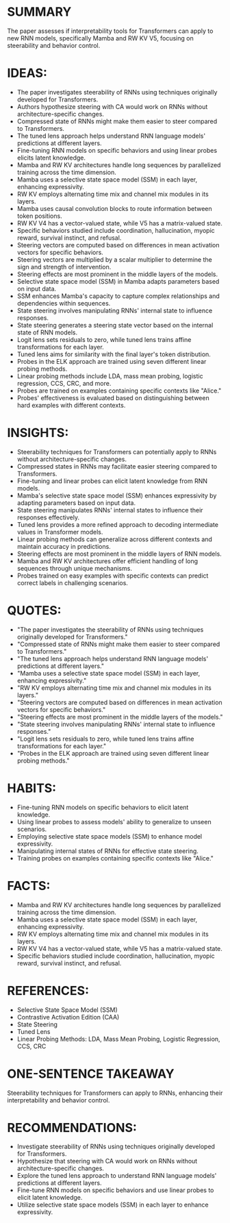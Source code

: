 # SUMMARY
The paper assesses if interpretability tools for Transformers can apply to new RNN models, specifically Mamba and RW KV V5, focusing on steerability and behavior control.

# IDEAS:
- The paper investigates steerability of RNNs using techniques originally developed for Transformers.
- Authors hypothesize steering with CA would work on RNNs without architecture-specific changes.
- Compressed state of RNNs might make them easier to steer compared to Transformers.
- The tuned lens approach helps understand RNN language models' predictions at different layers.
- Fine-tuning RNN models on specific behaviors and using linear probes elicits latent knowledge.
- Mamba and RW KV architectures handle long sequences by parallelized training across the time dimension.
- Mamba uses a selective state space model (SSM) in each layer, enhancing expressivity.
- RW KV employs alternating time mix and channel mix modules in its layers.
- Mamba uses causal convolution blocks to route information between token positions.
- RW KV V4 has a vector-valued state, while V5 has a matrix-valued state.
- Specific behaviors studied include coordination, hallucination, myopic reward, survival instinct, and refusal.
- Steering vectors are computed based on differences in mean activation vectors for specific behaviors.
- Steering vectors are multiplied by a scalar multiplier to determine the sign and strength of intervention.
- Steering effects are most prominent in the middle layers of the models.
- Selective state space model (SSM) in Mamba adapts parameters based on input data.
- SSM enhances Mamba's capacity to capture complex relationships and dependencies within sequences.
- State steering involves manipulating RNNs' internal state to influence responses.
- State steering generates a steering state vector based on the internal state of RNN models.
- Logit lens sets residuals to zero, while tuned lens trains affine transformations for each layer.
- Tuned lens aims for similarity with the final layer's token distribution.
- Probes in the ELK approach are trained using seven different linear probing methods.
- Linear probing methods include LDA, mass mean probing, logistic regression, CCS, CRC, and more.
- Probes are trained on examples containing specific contexts like "Alice."
- Probes' effectiveness is evaluated based on distinguishing between hard examples with different contexts.

# INSIGHTS:
- Steerability techniques for Transformers can potentially apply to RNNs without architecture-specific changes.
- Compressed states in RNNs may facilitate easier steering compared to Transformers.
- Fine-tuning and linear probes can elicit latent knowledge from RNN models.
- Mamba's selective state space model (SSM) enhances expressivity by adapting parameters based on input data.
- State steering manipulates RNNs' internal states to influence their responses effectively.
- Tuned lens provides a more refined approach to decoding intermediate values in Transformer models.
- Linear probing methods can generalize across different contexts and maintain accuracy in predictions.
- Steering effects are most prominent in the middle layers of RNN models.
- Mamba and RW KV architectures offer efficient handling of long sequences through unique mechanisms.
- Probes trained on easy examples with specific contexts can predict correct labels in challenging scenarios.

# QUOTES:
- "The paper investigates the steerability of RNNs using techniques originally developed for Transformers."
- "Compressed state of RNNs might make them easier to steer compared to Transformers."
- "The tuned lens approach helps understand RNN language models' predictions at different layers."
- "Mamba uses a selective state space model (SSM) in each layer, enhancing expressivity."
- "RW KV employs alternating time mix and channel mix modules in its layers."
- "Steering vectors are computed based on differences in mean activation vectors for specific behaviors."
- "Steering effects are most prominent in the middle layers of the models."
- "State steering involves manipulating RNNs' internal state to influence responses."
- "Logit lens sets residuals to zero, while tuned lens trains affine transformations for each layer."
- "Probes in the ELK approach are trained using seven different linear probing methods."

# HABITS:
- Fine-tuning RNN models on specific behaviors to elicit latent knowledge.
- Using linear probes to assess models' ability to generalize to unseen scenarios.
- Employing selective state space models (SSM) to enhance model expressivity.
- Manipulating internal states of RNNs for effective state steering.
- Training probes on examples containing specific contexts like "Alice."

# FACTS:
- Mamba and RW KV architectures handle long sequences by parallelized training across the time dimension.
- Mamba uses a selective state space model (SSM) in each layer, enhancing expressivity.
- RW KV employs alternating time mix and channel mix modules in its layers.
- RW KV V4 has a vector-valued state, while V5 has a matrix-valued state.
- Specific behaviors studied include coordination, hallucination, myopic reward, survival instinct, and refusal.

# REFERENCES:
- Selective State Space Model (SSM)
- Contrastive Activation Edition (CAA)
- State Steering
- Tuned Lens
- Linear Probing Methods: LDA, Mass Mean Probing, Logistic Regression, CCS, CRC

# ONE-SENTENCE TAKEAWAY
Steerability techniques for Transformers can apply to RNNs, enhancing their interpretability and behavior control.

# RECOMMENDATIONS:
- Investigate steerability of RNNs using techniques originally developed for Transformers.
- Hypothesize that steering with CA would work on RNNs without architecture-specific changes.
- Explore the tuned lens approach to understand RNN language models' predictions at different layers.
- Fine-tune RNN models on specific behaviors and use linear probes to elicit latent knowledge.
- Utilize selective state space models (SSM) in each layer to enhance expressivity.